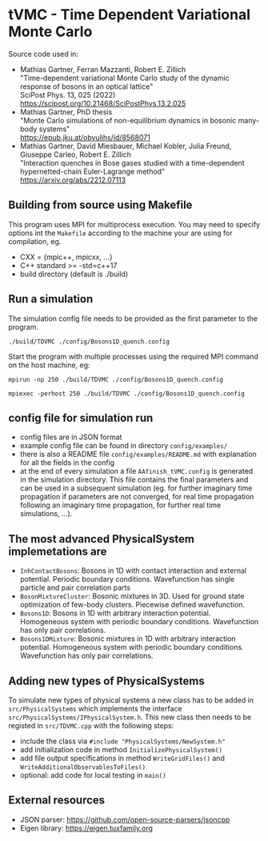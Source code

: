 # tVMC - Time Dependent Variational Monte Carlo

Source code used in:

- Mathias Gartner, Ferran Mazzanti, Robert E. Zillich  
  "Time-dependent variational Monte Carlo study of the dynamic response of bosons in an optical lattice"  
  SciPost Phys. 13, 025 (2022)  
  https://scipost.org/10.21468/SciPostPhys.13.2.025
- Mathias Gartner, PhD thesis  
  "Monte Carlo simulations of non-equilibrium dynamics in bosonic many-body systems"  
  https://epub.jku.at/obvulihs/id/8568071
- Mathias Gartner, David Miesbauer, Michael Kobler, Julia Freund, Giuseppe Carleo, Robert E. Zillich  
  "Interaction quenches in Bose gases studied with a time-dependent hypernetted-chain Euler-Lagrange method"  
  https://arxiv.org/abs/2212.07113

## Building from source using Makefile

This program uses MPI for multiprocess execution. You may need to specify options int the `Makefile` according to the machine your are using for compilation, eg.

- CXX = {mpic++, mpicxx, ...}
- C++ standard >= -std=c++17
- build directory (default is ./build)

## Run a simulation

The simulation config file needs to be provided as the first parameter to the program.

`./build/TDVMC ./config/Bosons1D_quench.config`

Start the program with multiple processes using the required MPI command on the host machine, eg:

`mpirun -np 250 ./build/TDVMC ./config/Bosons1D_quench.config`

`mpiexec -perhost 250 ./build/TDVMC ./config/Bosons1D_quench.config`

## config file for simulation run

- config files are in JSON format
- example config file can be found in directory `config/examples/`
- there is also a README file `config/examples/README.md` with explanation for all the fields in the config
- at the end of every simulation a file `AAfinish_tVMC.config` is generated in the simulation directory. This file contains the final parameters and can be used in a subsequent simulation (eg. for further imaginary time propagation if parameters are not converged, for real time propagation following an imaginary time propagation, for further real time simulations, ...).

## The most advanced PhysicalSystem implemetations are

- `InhContactBosons`: Bosons in 1D with contact interaction and external potential. Periodic boundary conditions. Wavefunction has single particle and pair correlation parts
- `BosonMixtureCluster`: Bosonic mixtures in 3D. Used for ground state optimization of few-body clusters. Piecewise defined wavefunction.
- `Bosons1D`: Bosons in 1D with arbitrary interaction potential. Homogeneous system with periodic boundary conditions. Wavefunction has only pair correlations.
- `Bosons1DMixture`: Bosonic mixtures in 1D with arbitrary interaction potential. Homogeneous system with periodic boundary conditions. Wavefunction has only pair correlations.

## Adding new types of PhysicalSystems

To simulate new types of physical systems a new class has to be added in `src/PhysicalSystems` which implements the interface `src/PhysicalSystems/IPhysicalSystem.h`. This new class then needs to be registed in `src/TDVMC.cpp` with the following steps:

- include the class via `#include "PhysicalSystems/NewSystem.h"`
- add initialization code in method `InitializePhysicalSystem()`
- add file output specifications in method `WriteGridFiles()` and `WriteAdditionalObservablesToFiles()`
- optional: add code for local testing in `main()`

## External resources

- JSON parser: https://github.com/open-source-parsers/jsoncpp
- Eigen library: https://eigen.tuxfamily.org
